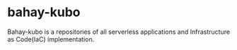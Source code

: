 # bahay-kubo
Bahay-kubo is a repositories of all serverless applications and Infrastructure as Code(IaC) implementation.
